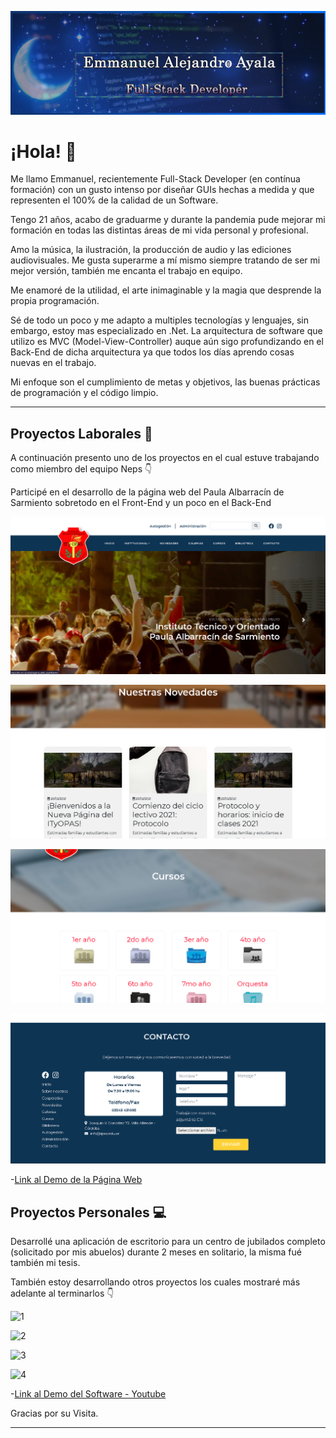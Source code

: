 ![header](images/Untitled.png)

# **¡Hola!** :penguin:
Me llamo Emmanuel, recientemente Full-Stack Developer (en contínua formación) con un gusto intenso por diseñar GUIs hechas a medida y que representen el 100% de la calidad de un Software.

Tengo 21 años, acabo de graduarme y durante la pandemia pude mejorar mi formación en todas las distintas áreas de mi vida personal y profesional.

Amo la música, la ilustración, la producción de audio y las ediciones audiovisuales. Me gusta superarme a mí mismo siempre tratando de ser mi mejor versión, también me encanta el trabajo en equipo.

Me enamoré de la utilidad, el arte inimaginable y la magia que desprende la propia programación.

Sé de todo un poco y me adapto a multiples tecnologías y lenguajes, sin embargo, estoy mas especializado en .Net. La arquitectura de software que utilizo es MVC (Model-View-Controller) auque aún sigo profundizando en el Back-End de dicha arquitectura ya que todos los días aprendo cosas nuevas en el trabajo.

Mi enfoque son el cumplimiento de metas y objetivos, las buenas prácticas de programación y el código limpio.

---

## **Proyectos Laborales** :rocket:
A continuación presento uno de los proyectos en el cual estuve trabajando como miembro del equipo Neps :point_down:

Participé en el desarrollo de la página web del Paula Albarracín de Sarmiento sobretodo en el Front-End y un poco en el Back-End

![1](images/IPAS-1-Index.png)

![2](images/IPAS-2-Novedades.png)

![3](images/IPAS-3-Cursos.png)

![4](images/IPAS-4-Contacto.png)

-[Link al Demo de la Página Web](http://nepsdns.no-ip.biz/pagina_web_ipas)


## **Proyectos Personales** :computer:
Desarrollé una aplicación de escritorio para un centro de jubilados completo (solicitado por mis abuelos) durante 2 meses en solitario, la misma fué también mi tesis.

También estoy desarrollando otros proyectos los cuales mostraré más adelante al terminarlos :point_down:

![1](images/Júbilo-1-Login.png)

![2](images/Júbilo-2-Menu.png)

![3](images/Júbilo-3-Partners.png)

![4](images/Júbilo-4-Payments.png)

-[Link al Demo del Software - Youtube](https://youtu.be/uRA9luuZngg)


Gracias por su Visita.

---
<!--
## Mis competencias son :100: 


- **NombreTecnología:** Ejemplo.



**EmmaAyala/EmmaAyala** is a ✨ _special_ ✨ repository because its `README.md` (this file) appears on your GitHub profile.

Here are some ideas to get you started:

- 🔭 I’m currently working on ...
- 🌱 I’m currently learning ...
- 👯 I’m looking to collaborate on ...
- 🤔 I’m looking for help with ...
- 💬 Ask me about ...
- 📫 How to reach me: ...
- 😄 Pronouns: ...
- ⚡ Fun fact: ...
-->
